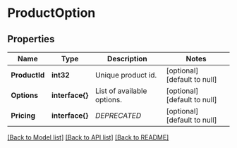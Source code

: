 # ProductOption

## Properties
Name | Type | Description | Notes
------------ | ------------- | ------------- | -------------
**ProductId** | **int32** | Unique product id. | [optional] [default to null]
**Options** | **interface{}** | List of available options. | [optional] [default to null]
**Pricing** | **interface{}** | *DEPRECATED* | [optional] [default to null]

[[Back to Model list]](../README.md#documentation-for-models) [[Back to API list]](../README.md#documentation-for-api-endpoints) [[Back to README]](../README.md)


